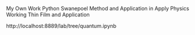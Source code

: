 My Own Work
Python
Swanepoel Method and Application in Apply Physics
Working Thin Film and Application 

http://localhost:8889/lab/tree/quantum.ipynb
